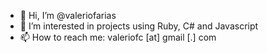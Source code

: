- 👋 Hi, I’m @valeriofarias
- 👀 I’m interested in projects using Ruby, C# and Javascript
- 📫 How to reach me: valeriofc [at] gmail [.] com

<!---
valeriofarias/valeriofarias is a ✨ special ✨ repository because its `README.md` (this file) appears on your GitHub profile.
You can click the Preview link to take a look at your changes.
--->

